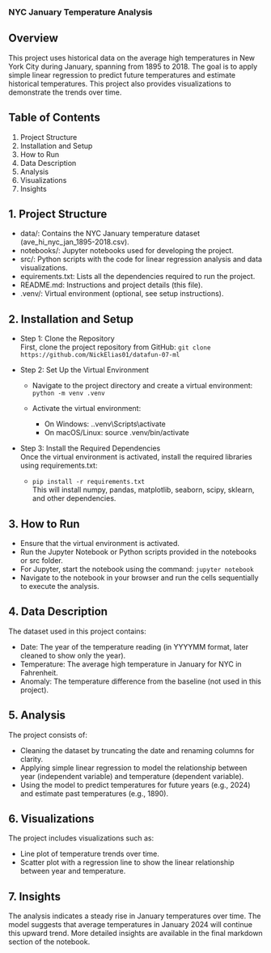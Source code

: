 ### NYC January Temperature Analysis
## Overview
This project uses historical data on the average high temperatures in New York City during January, spanning from 1895 to 2018. The goal is to apply simple linear regression to predict future temperatures and estimate historical temperatures. This project also provides visualizations to demonstrate the trends over time.

## Table of Contents
1. Project Structure
2. Installation and Setup
3. How to Run
4. Data Description
5. Analysis
6. Visualizations
7. Insights

## 1. Project Structure
* data/: Contains the NYC January temperature dataset (ave_hi_nyc_jan_1895-2018.csv).
* notebooks/: Jupyter notebooks used for developing the project.
* src/: Python scripts with the code for linear regression analysis and data visualizations.
* equirements.txt: Lists all the dependencies required to run the project.
* README.md: Instructions and project details (this file).
* .venv/: Virtual environment (optional, see setup instructions).


## 2. Installation and Setup
* Step 1: Clone the Repository  
First, clone the project repository from GitHub:
```git clone https://github.com/NickElias01/datafun-07-ml```
* Step 2: Set Up the Virtual Environment  
    * Navigate to the project directory and create a virtual environment:
    ``` python -m venv .venv```
    * Activate the virtual environment:

        * On Windows: .\.venv\Scripts\activate
        * On macOS/Linux: source .venv/bin/activate

* Step 3: Install the Required Dependencies  
Once the virtual environment is activated, install the required libraries using requirements.txt:

    * ```pip install -r requirements.txt```  
This will install numpy, pandas, matplotlib, seaborn, scipy, sklearn, and other dependencies.

## 3. How to Run
* Ensure that the virtual environment is activated.
* Run the Jupyter Notebook or Python scripts provided in the notebooks or src folder.
* For Jupyter, start the notebook using the command:
```jupyter notebook```
* Navigate to the notebook in your browser and run the cells sequentially to execute the analysis.

## 4. Data Description
The dataset used in this project contains:

* Date: The year of the temperature reading (in YYYYMM format, later cleaned to show only the year).
* Temperature: The average high temperature in January for NYC in Fahrenheit.
* Anomaly: The temperature difference from the baseline (not used in this project).

## 5. Analysis
The project consists of:

* Cleaning the dataset by truncating the date and renaming columns for clarity.
* Applying simple linear regression to model the relationship between year (independent variable) and temperature (dependent variable).
* Using the model to predict temperatures for future years (e.g., 2024) and estimate past temperatures (e.g., 1890).

## 6. Visualizations
The project includes visualizations such as:

* Line plot of temperature trends over time.
* Scatter plot with a regression line to show the linear relationship between year and temperature.

## 7. Insights
The analysis indicates a steady rise in January temperatures over time. The model suggests that average temperatures in January 2024 will continue this upward trend. More detailed insights are available in the final markdown section of the notebook.